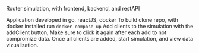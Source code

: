 Router simulation, with frontend, backend, and restAPI

Application developed in go, reactJS, docker
To build clone repo, with docker installed run ```docker-compose up```
Add clients to the simulation with the addClient button, Make sure to click it again after each add to not compromize data. 
Once all clients are added, start simulation, and view data vizualization. 

